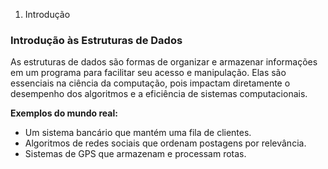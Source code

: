 1. Introdução

### Introdução às Estruturas de Dados

As estruturas de dados são formas de organizar e armazenar informações em um programa para facilitar seu acesso e manipulação. Elas são essenciais na ciência da computação, pois impactam diretamente o desempenho dos algoritmos e a eficiência de sistemas computacionais.

**Exemplos do mundo real:**
- Um sistema bancário que mantém uma fila de clientes.
- Algoritmos de redes sociais que ordenam postagens por relevância.
- Sistemas de GPS que armazenam e processam rotas.